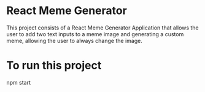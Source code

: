 # React Meme Generator

This project consists of a React Meme Generator Application that allows the user to add two text inputs to a meme image and generating a custom meme, allowing the user to always change the image.

# To run this project

npm start
